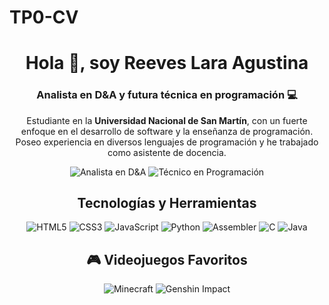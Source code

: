 # TP0-CV
<!-- Título -->
<!-- Título -->
<h1 align="center">Hola 👋, soy Reeves Lara Agustina</h1>
<h3 align="center">Analista en D&A y futura técnica en programación 💻</h3>

<!-- Descripción -->
<p align="center">
  Estudiante en la <b>Universidad Nacional de San Martín</b>, con un fuerte enfoque en el desarrollo de software y la enseñanza de programación. 
  Poseo experiencia en diversos lenguajes de programación y he trabajado como asistente de docencia.
</p>

<!-- Badges -->
<p align="center">
  <img src="https://img.shields.io/badge/Analista-D&A-6C3483?style=flat-square&logo=analytics&logoColor=white" alt="Analista en D&A" />
  <img src="https://img.shields.io/badge/T%C3%A9cnico%20en-Programaci%C3%B3n-6C3483?style=flat-square&logo=programming&logoColor=white" alt="Técnico en Programación" />
</p>

<!-- Tecnologías -->
<h2 align="center">Tecnologías y Herramientas</h2>
<p align="center">
  <img src="https://img.shields.io/badge/HTML5-E34F26?style=flat-square&logo=html5&logoColor=white" alt="HTML5" />
  <img src="https://img.shields.io/badge/CSS3-1572B6?style=flat-square&logo=css3&logoColor=white" alt="CSS3" />
  <img src="https://img.shields.io/badge/JavaScript-F7DF1E?style=flat-square&logo=javascript&logoColor=black" alt="JavaScript" />
  <img src="https://img.shields.io/badge/Python-3776AB?style=flat-square&logo=python&logoColor=white" alt="Python" />
  <img src="https://img.shields.io/badge/Assembler-525252?style=flat-square&logo=asm&logoColor=white" alt="Assembler" />
  <img src="https://img.shields.io/badge/C-00599C?style=flat-square&logo=c&logoColor=white" alt="C" />
  <img src="https://img.shields.io/badge/Java-007396?style=flat-square&logo=java&logoColor=white" alt="Java" />
</p>

<!-- Videojuegos favoritos -->
<h2 align="center">🎮 Videojuegos Favoritos</h2>
<p align="center">
  <img src="https://img.shields.io/badge/Minecraft-62B47A?style=flat-square&logo=minecraft&logoColor=white" alt="Minecraft" />
  <img src="https://img.shields.io/badge/Genshin%20Impact-FFD700?style=flat-square&logo=genshin-impact&logoColor=black" alt="Genshin Impact" />
</p>
